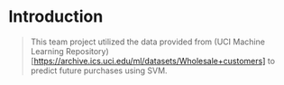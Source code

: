 # Introduction
> This team project utilized the data provided from (UCI Machine Learning Repository)[https://archive.ics.uci.edu/ml/datasets/Wholesale+customers] to predict future purchases using SVM. 
